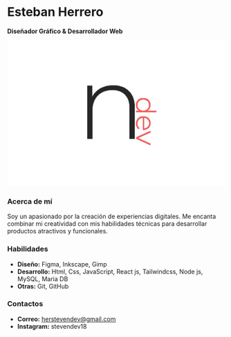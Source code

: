 # Esteban Herrero
**Diseñador Gráfico & Desarrollador Web**

![Tu Logo](profilegit.svg)


### Acerca de mí
Soy un apasionado por la creación de experiencias digitales. Me encanta combinar mi creatividad con mis habilidades técnicas para desarrollar productos atractivos y funcionales.


### Habilidades
* **Diseño:** Figma, Inkscape, Gimp
* **Desarrollo:** Html, Css, JavaScript, React js, Tailwindcss, Node js, MySQL, Maria DB
* **Otras:** Git, GitHub


### Contactos
* **Correo:** herstevendev@gmail.com
* **Instagram:** stevendev18


